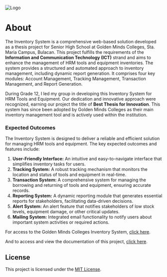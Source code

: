 ![Logo](https://ims.goldenmindsbulacan.com/Ak2aX001.png)

# About
The Inventory System is a comprehensive web-based solution developed as a thesis project for Senior High School at Golden Minds Colleges, Sta. Maria Campus, Bulacan. This project fulfills the requirements of the **Information and Communication Technology (ICT)** strand and aims to enhance the management of HRM tools and equipment inventories. The system provides a structured and automated approach to inventory management, including dynamic report generation. It comprises four key modules: Account Management, Tracking Management, Transaction Management, and Report Generation.

During Grade 12, I led my group in developing this Inventory System for HRM Tools and Equipment. Our dedication and innovative approach were recognized, earning our project the title of **Best Thesis for Innovation**. This system has since been adopted by Golden Minds Colleges as their main inventory management tool and is actively used within the institution.

### Expected Outcomes

The Inventory System is designed to deliver a reliable and efficient solution for managing HRM tools and equipment. The key expected outcomes and features include:

1. **User-Friendly Interface:** An intuitive and easy-to-navigate interface that simplifies inventory tasks for users.
2. **Tracking System:** A robust tracking mechanism that monitors the location and status of tools and equipment in real-time.
3. **Transaction System:** A comprehensive system for managing the borrowing and returning of tools and equipment, ensuring accurate records.
4. **Reporting System:** A dynamic reporting module that generates essential reports for stakeholders, facilitating data-driven decisions.
5. **Alert System:** An alert feature that notifies stakeholders of low stock levels, equipment damage, or other critical updates.
6. **Mailing System:** Integrated email functionality to notify users about important system activities or required actions.

For access to the Golden Minds Colleges Inventory System, [click here](https://ims.goldenmindsbulacan.com/auth/login).

And to access and view the documentation of this project, [click here](https://drive.google.com/drive/folders/1THOlYmUuAZfYnjXEYUxOsQi4MT4xpA0j?usp=sharing).

## License

This project is licensed under the [MIT License](https://github.com/javecilla/G12_THESIS_InventorySystem/blob/main/LICENSE).
